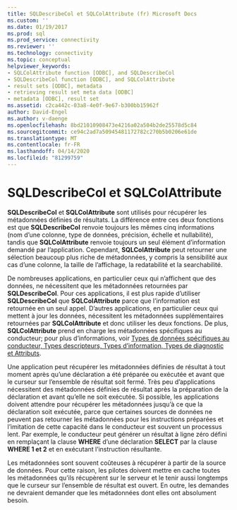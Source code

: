 ```yaml
---
title: SQLDescribeCol et SQLColAttribute (fr) Microsoft Docs
ms.custom: ''
ms.date: 01/19/2017
ms.prod: sql
ms.prod_service: connectivity
ms.reviewer: ''
ms.technology: connectivity
ms.topic: conceptual
helpviewer_keywords:
- SQLColAttribute function [ODBC], and SQLDescribeCol
- SQLDescribeCol function [ODBC], and SQLColAttribute
- result sets [ODBC], metadata
- retrieving result set meta data [ODBC]
- metadata [ODBC], result set
ms.assetid: c2ca442c-03a8-4e0f-9e67-b300bb15962f
author: David-Engel
ms.author: v-daenge
ms.openlocfilehash: 8bd21010908473e4216a02a504b2de25578d5c84
ms.sourcegitcommit: ce94c2ad7a50945481172782c270b5b0206e61de
ms.translationtype: MT
ms.contentlocale: fr-FR
ms.lasthandoff: 04/14/2020
ms.locfileid: "81299759"
---
```

# <a name="sqldescribecol-and-sqlcolattribute"></a>SQLDescribeCol et SQLColAttribute
**SQLDescribeCol** et **SQLColAttribute** sont utilisés pour récupérer les métadonnées définies de résultats. La différence entre ces deux fonctions est que **SQLDescribeCol** renvoie toujours les mêmes cinq informations (nom d’une colonne, type de données, précision, échelle et nullabilité), tandis que **SQLColAttribute** renvoie toujours un seul élément d’information demandé par l’application. Cependant, **SQLColAttribute** peut retourner une sélection beaucoup plus riche de métadonnées, y compris la sensibilité aux cas d’une colonne, la taille de l’affichage, la redatabilité et la searchabilité.  
  
 De nombreuses applications, en particulier ceux qui n’affichent que des données, ne nécessitent que les métadonnées retournées par **SQLDescribeCol**. Pour ces applications, il est plus rapide d’utiliser **SQLDescribeCol** que **SQLColAttribute** parce que l’information est retournée en un seul appel. D’autres applications, en particulier ceux qui mettent à jour les données, nécessitent les métadonnées supplémentaires retournées par **SQLColAttribute** et donc utiliser les deux fonctions. De plus, **SQLColAttribute** prend en charge les métadonnées spécifiques au conducteur; pour plus d’informations, voir [Types de données spécifiques au conducteur, Types descripteurs, Types d’information, Types de diagnostic et Attributs](../../../odbc/reference/develop-app/driver-specific-data-types-descriptor-information-diagnostic.md).  
  
 Une application peut récupérer les métadonnées définies de résultat à tout moment après qu’une déclaration a été préparée ou exécutée et avant que le curseur sur l’ensemble de résultat soit fermé. Très peu d’applications nécessitent des métadonnées définies de résultat après la préparation de la déclaration et avant qu’elle ne soit exécutée. Si possible, les applications doivent attendre pour récupérer les métadonnées jusqu’à ce que la déclaration soit exécutée, parce que certaines sources de données ne peuvent pas retourner les métadonnées pour les instructions préparées et l’imitation de cette capacité dans le conducteur est souvent un processus lent. Par exemple, le conducteur peut générer un résultat à ligne zéro défini en remplaçant la clause **WHERE** d’une déclaration **SELECT** par la clause **WHERE 1 et 2** et en exécutant l’instruction résultante.  
  
 Les métadonnées sont souvent coûteuses à récupérer à partir de la source de données. Pour cette raison, les pilotes doivent mettre en cache toutes les métadonnées qu’ils récupèrent sur le serveur et le tenir aussi longtemps que le curseur sur l’ensemble de résultat est ouvert. En outre, les demandes ne devraient demander que les métadonnées dont elles ont absolument besoin.
